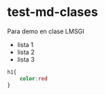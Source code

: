 # test-md-clases
Para demo en clase LMSGI

- lista 1
- lista 2
- lista 3

```css
h1{
    color:red
}
